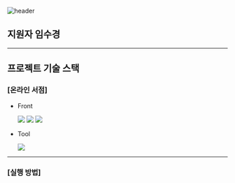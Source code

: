 ![header](https://capsule-render.vercel.app/api?type=soft&color=auto&height=100&section=header&text=BOOKSTORE%20-%20임수경&fontSize=40)

## 지원자 임수경

---

## 프로젝트 기술 스택

### [온라인 서점]

- Front

  <img src="https://img.shields.io/badge/Next.js-000?logo=nextdotjs&logoColor=fff&style=for-the-badge" />
  <img src="https://img.shields.io/badge/TypeScript-007ACC?style=for-the-badge&logo=typescript&logoColor=white" />
  <img src="https://img.shields.io/badge/tailwindcss-06B6D4?style=for-the-badge&logo=tailwindcss&logoColor=white" />

- Tool

  <img src="https://img.shields.io/badge/github-fdfdfd?style=for-the-badge&logo=github&logoColor=black" />

---

### [실행 방법]
